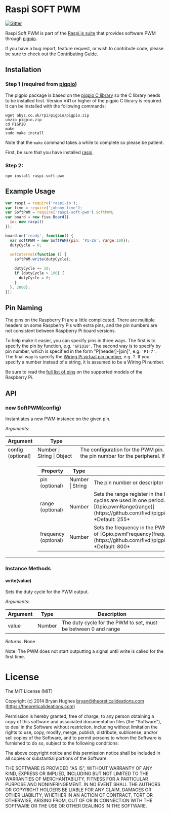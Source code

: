 Raspi SOFT PWM
==============

[![Gitter](https://badges.gitter.im/Join%20Chat.svg)](https://gitter.im/nebrius/raspi-io?utm_source=badge&utm_medium=badge&utm_campaign=pr-badge&utm_content=badge)

Raspi Soft PWM is part of the [Raspi.js suite](https://github.com/bryan-m-hughes/raspi) that provides software PWM through [pigpio](https://github.com/fivdi/pigpio).

If you have a bug report, feature request, or wish to contribute code, please be sure to check out the [Contributing Guide](blob/master/CONTRIBUTING.md).

## Installation

### Step 1 (required from [pigpio](https://github.com/fivdi/pigpio))

The pigpio package is based on the
[pigpio C library](https://github.com/joan2937/pigpio) so the C library needs
to be installed first. Version V41 or higher of the pigpio C library is
required. It can be installed with the following commands:

```
wget abyz.co.uk/rpi/pigpio/pigpio.zip
unzip pigpio.zip
cd PIGPIO
make
sudo make install
```

Note that the `make` command takes a while to complete so please be patient.

First, be sure that you have installed [raspi](https://github.com/bryan-m-hughes/raspi).

### Step 2:

```Shell
npm install raspi-soft-pwm
```

## Example Usage

```JavaScript
var raspi = require('raspi-io');
var five = require('johnny-five');
var SoftPWM = require('raspi-soft-pwm').SoftPWM;
var board = new five.Board({
  io: new raspi()
});

board.on('ready', function() {
  var softPWM = new SoftPWM({pin: 'P1-26', range:100});
  dutyCycle = 0;
  
  setInterval(function () {
    softPWM.write(dutyCycle);

    dutyCycle += 10;
    if (dutyCycle > 100) {
      dutyCycle = 0;
    }
  }, 2000);
});
```

## Pin Naming

The pins on the Raspberry Pi are a little complicated. There are multiple headers on some Raspberry Pis with extra pins, and the pin numbers are not consistent between Raspberry Pi board versions.

To help make it easier, you can specify pins in three ways. The first is to specify the pin by function, e.g. ```'GPIO18'```. The second way is to specify by pin number, which is specified in the form "P[header]-[pin]", e.g. ```'P1-7'```. The final way is specify the [Wiring Pi virtual pin number](http://wiringpi.com/pins/), e.g. ```7```. If you specify a number instead of a string, it is assumed to be a Wiring Pi number.

Be sure to read the [full list of pins](https://github.com/nebrius/raspi-io/wiki/Pin-Information) on the supported models of the Raspberry Pi.


## API

### new SoftPWM(config)

Instantiates a new PWM instance on the given pin. 

_Arguments_:

<table>
  <thead>
    <tr>
      <th>Argument</th>
      <th>Type</th>
      <th>Description</th>
    </tr>
  </thead>
  <tr>
    <td>config (optional)</td>
    <td>Number | String | Object</td>
    <td>The configuration for the PWM pin. If the config is a number or string, it is assumed to be the pin number for the peripheral. If it is an object, the following properties are supported:</td>
  </tr>
  <tr>
    <td></td>
    <td colspan="2">
      <table>
        <thead>
          <tr>
            <th>Property</th>
            <th>Type</th>
            <th>Description</th>
          </tr>
        </thead>
        <tr>
          <td>pin (optional)</td>
          <td>Number | String</td>
          <td>The pin number or descriptor for the peripheral</td>
        </tr>
        <tr>
          <td>range (optional)</td>
          <td>Number</td>
          <td>Sets the range register in the PWM peripheral. This value controls how <em>many</em> clock cycles are used in one period. Please refer to the pigpio documentation of [Gpio.pwmRange(range)](https://github.com/fivdi/pigpio/blob/master/doc/gpio.md#pwmrangerange). *Default: 255*</td>
        </tr>
        <tr>
          <td>frequency (optional)</td>
          <td>Number</td>
          <td>Sets the frequency in the PWM peripheral. Please refer to the pigpio documentation of [Gpio.pwmFrequency(frequency)](https://github.com/fivdi/pigpio/blob/master/doc/gpio.md#pwmfrequencyfrequency). *Default: 800*</td>
        </tr>
      </table>
    </td>
  </tr>
</table>

### Instance Methods

#### write(value)

Sets the duty cycle for the PWM output.

_Arguments_:

<table>
  <thead>
    <tr>
      <th>Argument</th>
      <th>Type</th>
      <th>Description</th>
    </tr>
  </thead>
  <tr>
    <td>value</td>
    <td>Number</td>
    <td>The duty cycle for the PWM to set, must be between 0 and range</td>
  </tr>
</table>

_Returns_: None

Note: The PWM does not start outputting a signal until write is called for the first time.

License
=======

The MIT License (MIT)

Copyright (c) 2014 Bryan Hughes bryan@theoreticalideations.com (https://theoreticalideations.com)

Permission is hereby granted, free of charge, to any person obtaining a copy
of this software and associated documentation files (the "Software"), to deal
in the Software without restriction, including without limitation the rights
to use, copy, modify, merge, publish, distribute, sublicense, and/or sell
copies of the Software, and to permit persons to whom the Software is
furnished to do so, subject to the following conditions:

The above copyright notice and this permission notice shall be included in
all copies or substantial portions of the Software.

THE SOFTWARE IS PROVIDED "AS IS", WITHOUT WARRANTY OF ANY KIND, EXPRESS OR
IMPLIED, INCLUDING BUT NOT LIMITED TO THE WARRANTIES OF MERCHANTABILITY,
FITNESS FOR A PARTICULAR PURPOSE AND NONINFRINGEMENT. IN NO EVENT SHALL THE
AUTHORS OR COPYRIGHT HOLDERS BE LIABLE FOR ANY CLAIM, DAMAGES OR OTHER
LIABILITY, WHETHER IN AN ACTION OF CONTRACT, TORT OR OTHERWISE, ARISING FROM,
OUT OF OR IN CONNECTION WITH THE SOFTWARE OR THE USE OR OTHER DEALINGS IN
THE SOFTWARE.

